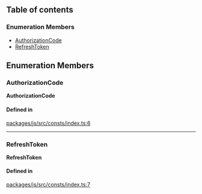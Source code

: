 ## Table of contents

### Enumeration Members

- [AuthorizationCode](TokenGrantType.md#authorizationcode)
- [RefreshToken](TokenGrantType.md#refreshtoken)

## Enumeration Members

### AuthorizationCode

**AuthorizationCode**

#### Defined in

[packages/js/src/consts/index.ts:6](https://github.com/logto-io/js/blob/5254dee/packages/js/src/consts/index.ts#L6)

---

### RefreshToken

**RefreshToken**

#### Defined in

[packages/js/src/consts/index.ts:7](https://github.com/logto-io/js/blob/5254dee/packages/js/src/consts/index.ts#L7)
